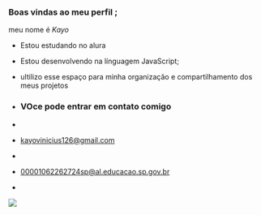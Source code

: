 ### Boas vindas ao meu perfil ;

meu nome é _Kayo_

- Estou estudando no alura
- Estou desenvolvendo na línguagem JavaScript;
- ultilizo esse espaço para minha organização e compartilhamento dos meus projetos
- ### VOce pode entrar em contato comigo
- 
- kayovinicius126@gmail.com
- 
- 00001062262724sp@al.educacao.sp.gov.br

- 
  
![](https://media1.tenor.com/m/GHz8MEU9ywkAAAAC/spongebob-spongebob-earphones.gif)
